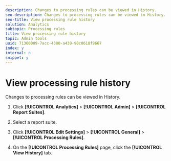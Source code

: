 ```yaml
---
description: Changes to processing rules can be viewed in History.
seo-description: Changes to processing rules can be viewed in History.
seo-title: View processing rule history
solution: Analytics
subtopic: Processing rules
title: View processing rule history
topic: Admin tools
uuid: 71360009-7acc-4380-a439-90c0618f9667
index: y
internal: n
snippet: y
---
```


# View processing rule history

Changes to processing rules can be viewed in History.

1. Click **[!UICONTROL Analytics]** > **[!UICONTROL Admin]** > **[!UICONTROL Report Suites]**.
1. Select a report suite.
1. Click **[!UICONTROL Edit Settings]** > **[!UICONTROL General]** > **[!UICONTROL Processing Rules]**.

1. On the **[!UICONTROL Processing Rules]** page, click the **[!UICONTROL View History]** tab.
